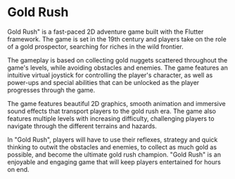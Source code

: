 # Gold Rush

Gold Rush" is a fast-paced 2D adventure game built with the Flutter framework. The game is set in the 19th century and players take on the role of a gold prospector, searching for riches in the wild frontier.

The gameplay is based on collecting gold nuggets scattered throughout the game's levels, while avoiding obstacles and enemies. The game features an intuitive virtual joystick for controlling the player's character, as well as power-ups and special abilities that can be unlocked as the player progresses through the game.

The game features beautiful 2D graphics, smooth animation and immersive sound effects that transport players to the gold rush era. The game also features multiple levels with increasing difficulty, challenging players to navigate through the different terrains and hazards.

In "Gold Rush", players will have to use their reflexes, strategy and quick thinking to outwit the obstacles and enemies, to collect as much gold as possible, and become the ultimate gold rush champion. "Gold Rush" is an enjoyable and engaging game that will keep players entertained for hours on end.
